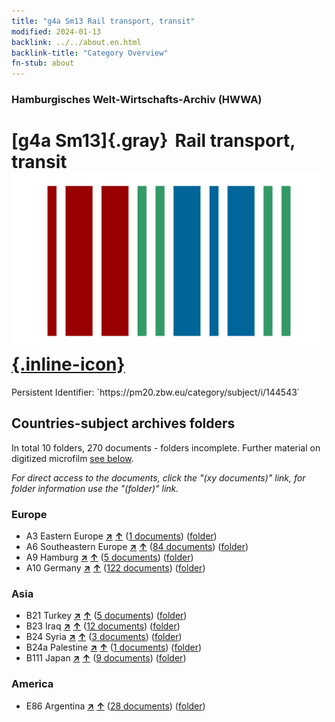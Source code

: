 ```yaml
---
title: "g4a Sm13 Rail transport, transit"
modified: 2024-01-13
backlink: ../../about.en.html
backlink-title: "Category Overview"
fn-stub: about
---
```


### Hamburgisches Welt-Wirtschafts-Archiv (HWWA)

# [g4a Sm13]{.gray}&#8201; Rail transport, transit &#160; [![Wikidata](/images/Wikidata-logo.svg "Wikidata"){.inline-icon}](http://www.wikidata.org/entity/Q104700042)

<div class="hint">Persistent Identifier: `https://pm20.zbw.eu/category/subject/i/144543`</div>







## Countries-subject archives folders







In total 10 folders, 270 documents - folders incomplete. Further material on digitized microfilm [see below](#filmsections).

_For direct access to the documents, click the "(xy documents)" link, for folder information use the "(folder)" link._



### Europe

- A3 Eastern Europe [**&nearr;**](../../../geo/i/140896/about.en.html "Eastern Europe (all folders)") [**&uarr;**](../../../geo/about.en.html#A3 "Country category system") (<a href="https://pm20.zbw.eu/iiifview/folder/sh/140896,144543" title="about: Eastern Europe : Rail transport, transit" target="_blank">1 documents</a>) ([folder](../../../../folder/sh/1408xx/140896/1445xx/144543/about.en.html))
- A6 Southeastern Europe [**&nearr;**](../../../geo/i/140900/about.en.html "Southeastern Europe (all folders)") [**&uarr;**](../../../geo/about.en.html#A6 "Country category system") (<a href="https://pm20.zbw.eu/iiifview/folder/sh/140900,144543" title="about: Southeastern Europe : Rail transport, transit" target="_blank">84 documents</a>) ([folder](../../../../folder/sh/1409xx/140900/1445xx/144543/about.en.html))
- A9 Hamburg [**&nearr;**](../../../geo/i/140905/about.en.html "Hamburg (all folders)") [**&uarr;**](../../../geo/about.en.html#A9 "Country category system") (<a href="https://pm20.zbw.eu/iiifview/folder/sh/140905,144543" title="about: Hamburg : Rail transport, transit" target="_blank">5 documents</a>) ([folder](../../../../folder/sh/1409xx/140905/1445xx/144543/about.en.html))
- A10 Germany [**&nearr;**](../../../geo/i/126128/about.en.html "Germany (all folders)") [**&uarr;**](../../../geo/about.en.html#A10 "Country category system") (<a href="https://pm20.zbw.eu/iiifview/folder/sh/126128,144543" title="about: Germany : Rail transport, transit" target="_blank">122 documents</a>) ([folder](../../../../folder/sh/1261xx/126128/1445xx/144543/about.en.html))

### Asia

- B21 Turkey [**&nearr;**](../../../geo/i/141111/about.en.html "Turkey (all folders)") [**&uarr;**](../../../geo/about.en.html#B21 "Country category system") (<a href="https://pm20.zbw.eu/iiifview/folder/sh/141111,144543" title="about: Turkey : Rail transport, transit" target="_blank">5 documents</a>) ([folder](../../../../folder/sh/1411xx/141111/1445xx/144543/about.en.html))
- B23 Iraq [**&nearr;**](../../../geo/i/141113/about.en.html "Iraq (all folders)") [**&uarr;**](../../../geo/about.en.html#B23 "Country category system") (<a href="https://pm20.zbw.eu/iiifview/folder/sh/141113,144543" title="about: Iraq : Rail transport, transit" target="_blank">12 documents</a>) ([folder](../../../../folder/sh/1411xx/141113/1445xx/144543/about.en.html))
- B24 Syria [**&nearr;**](../../../geo/i/141114/about.en.html "Syria (all folders)") [**&uarr;**](../../../geo/about.en.html#B24 "Country category system") (<a href="https://pm20.zbw.eu/iiifview/folder/sh/141114,144543" title="about: Syria : Rail transport, transit" target="_blank">3 documents</a>) ([folder](../../../../folder/sh/1411xx/141114/1445xx/144543/about.en.html))
- B24a Palestine [**&nearr;**](../../../geo/i/141115/about.en.html "Palestine (all folders)") [**&uarr;**](../../../geo/about.en.html#B24a "Country category system") (<a href="https://pm20.zbw.eu/iiifview/folder/sh/141115,144543" title="about: Palestine : Rail transport, transit" target="_blank">1 documents</a>) ([folder](../../../../folder/sh/1411xx/141115/1445xx/144543/about.en.html))
- B111 Japan [**&nearr;**](../../../geo/i/141272/about.en.html "Japan (all folders)") [**&uarr;**](../../../geo/about.en.html#B111 "Country category system") (<a href="https://pm20.zbw.eu/iiifview/folder/sh/141272,144543" title="about: Japan : Rail transport, transit" target="_blank">9 documents</a>) ([folder](../../../../folder/sh/1412xx/141272/1445xx/144543/about.en.html))

### America

- E86 Argentina [**&nearr;**](../../../geo/i/141692/about.en.html "Argentina (all folders)") [**&uarr;**](../../../geo/about.en.html#E86 "Country category system") (<a href="https://pm20.zbw.eu/iiifview/folder/sh/141692,144543" title="about: Argentina : Rail transport, transit" target="_blank">28 documents</a>) ([folder](../../../../folder/sh/1416xx/141692/1445xx/144543/about.en.html))



<a id="filmsections" />













